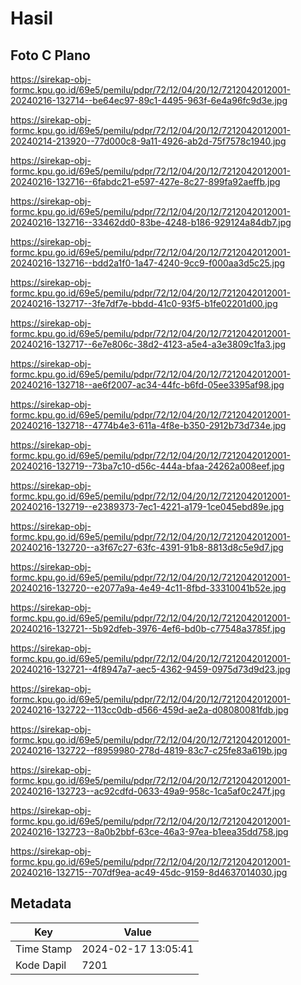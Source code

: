 # Hasil

## Foto C Plano

https://sirekap-obj-formc.kpu.go.id/69e5/pemilu/pdpr/72/12/04/20/12/7212042012001-20240216-132714--be64ec97-89c1-4495-963f-6e4a96fc9d3e.jpg

https://sirekap-obj-formc.kpu.go.id/69e5/pemilu/pdpr/72/12/04/20/12/7212042012001-20240214-213920--77d000c8-9a11-4926-ab2d-75f7578c1940.jpg

https://sirekap-obj-formc.kpu.go.id/69e5/pemilu/pdpr/72/12/04/20/12/7212042012001-20240216-132716--6fabdc21-e597-427e-8c27-899fa92aeffb.jpg

https://sirekap-obj-formc.kpu.go.id/69e5/pemilu/pdpr/72/12/04/20/12/7212042012001-20240216-132716--33462dd0-83be-4248-b186-929124a84db7.jpg

https://sirekap-obj-formc.kpu.go.id/69e5/pemilu/pdpr/72/12/04/20/12/7212042012001-20240216-132716--bdd2a1f0-1a47-4240-9cc9-f000aa3d5c25.jpg

https://sirekap-obj-formc.kpu.go.id/69e5/pemilu/pdpr/72/12/04/20/12/7212042012001-20240216-132717--3fe7df7e-bbdd-41c0-93f5-b1fe02201d00.jpg

https://sirekap-obj-formc.kpu.go.id/69e5/pemilu/pdpr/72/12/04/20/12/7212042012001-20240216-132717--6e7e806c-38d2-4123-a5e4-a3e3809c1fa3.jpg

https://sirekap-obj-formc.kpu.go.id/69e5/pemilu/pdpr/72/12/04/20/12/7212042012001-20240216-132718--ae6f2007-ac34-44fc-b6fd-05ee3395af98.jpg

https://sirekap-obj-formc.kpu.go.id/69e5/pemilu/pdpr/72/12/04/20/12/7212042012001-20240216-132718--4774b4e3-611a-4f8e-b350-2912b73d734e.jpg

https://sirekap-obj-formc.kpu.go.id/69e5/pemilu/pdpr/72/12/04/20/12/7212042012001-20240216-132719--73ba7c10-d56c-444a-bfaa-24262a008eef.jpg

https://sirekap-obj-formc.kpu.go.id/69e5/pemilu/pdpr/72/12/04/20/12/7212042012001-20240216-132719--e2389373-7ec1-4221-a179-1ce045ebd89e.jpg

https://sirekap-obj-formc.kpu.go.id/69e5/pemilu/pdpr/72/12/04/20/12/7212042012001-20240216-132720--a3f67c27-63fc-4391-91b8-8813d8c5e9d7.jpg

https://sirekap-obj-formc.kpu.go.id/69e5/pemilu/pdpr/72/12/04/20/12/7212042012001-20240216-132720--e2077a9a-4e49-4c11-8fbd-33310041b52e.jpg

https://sirekap-obj-formc.kpu.go.id/69e5/pemilu/pdpr/72/12/04/20/12/7212042012001-20240216-132721--5b92dfeb-3976-4ef6-bd0b-c77548a3785f.jpg

https://sirekap-obj-formc.kpu.go.id/69e5/pemilu/pdpr/72/12/04/20/12/7212042012001-20240216-132721--4f8947a7-aec5-4362-9459-0975d73d9d23.jpg

https://sirekap-obj-formc.kpu.go.id/69e5/pemilu/pdpr/72/12/04/20/12/7212042012001-20240216-132722--113cc0db-d566-459d-ae2a-d08080081fdb.jpg

https://sirekap-obj-formc.kpu.go.id/69e5/pemilu/pdpr/72/12/04/20/12/7212042012001-20240216-132722--f8959980-278d-4819-83c7-c25fe83a619b.jpg

https://sirekap-obj-formc.kpu.go.id/69e5/pemilu/pdpr/72/12/04/20/12/7212042012001-20240216-132723--ac92cdfd-0633-49a9-958c-1ca5af0c247f.jpg

https://sirekap-obj-formc.kpu.go.id/69e5/pemilu/pdpr/72/12/04/20/12/7212042012001-20240216-132723--8a0b2bbf-63ce-46a3-97ea-b1eea35dd758.jpg

https://sirekap-obj-formc.kpu.go.id/69e5/pemilu/pdpr/72/12/04/20/12/7212042012001-20240216-132715--707df9ea-ac49-45dc-9159-8d4637014030.jpg


## Metadata

| Key        | Value               |
| ---------- | ------------------- |
| Time Stamp | 2024-02-17 13:05:41 |
| Kode Dapil | 7201                |



